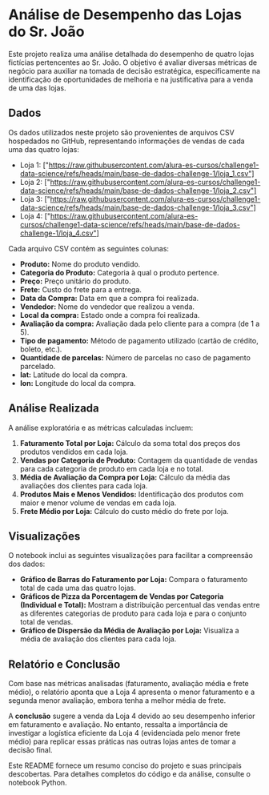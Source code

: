 # Análise de Desempenho das Lojas do Sr. João

Este projeto realiza uma análise detalhada do desempenho de quatro lojas fictícias pertencentes ao Sr. João. O objetivo é avaliar diversas métricas de negócio para auxiliar na tomada de decisão estratégica, especificamente na identificação de oportunidades de melhoria e na justificativa para a venda de uma das lojas.

## Dados

Os dados utilizados neste projeto são provenientes de arquivos CSV hospedados no GitHub, representando informações de vendas de cada uma das quatro lojas:

- Loja 1: ["https://raw.githubusercontent.com/alura-es-cursos/challenge1-data-science/refs/heads/main/base-de-dados-challenge-1/loja_1.csv"]
- Loja 2: ["https://raw.githubusercontent.com/alura-es-cursos/challenge1-data-science/refs/heads/main/base-de-dados-challenge-1/loja_2.csv"]
- Loja 3: ["https://raw.githubusercontent.com/alura-es-cursos/challenge1-data-science/refs/heads/main/base-de-dados-challenge-1/loja_3.csv"]
- Loja 4: ["https://raw.githubusercontent.com/alura-es-cursos/challenge1-data-science/refs/heads/main/base-de-dados-challenge-1/loja_4.csv"]

Cada arquivo CSV contém as seguintes colunas:

- **Produto:** Nome do produto vendido.
- **Categoria do Produto:** Categoria à qual o produto pertence.
- **Preço:** Preço unitário do produto.
- **Frete:** Custo do frete para a entrega.
- **Data da Compra:** Data em que a compra foi realizada.
- **Vendedor:** Nome do vendedor que realizou a venda.
- **Local da compra:** Estado onde a compra foi realizada.
- **Avaliação da compra:** Avaliação dada pelo cliente para a compra (de 1 a 5).
- **Tipo de pagamento:** Método de pagamento utilizado (cartão de crédito, boleto, etc.).
- **Quantidade de parcelas:** Número de parcelas no caso de pagamento parcelado.
- **lat:** Latitude do local da compra.
- **lon:** Longitude do local da compra.

## Análise Realizada

A análise exploratória e as métricas calculadas incluem:

1.  **Faturamento Total por Loja:** Cálculo da soma total dos preços dos produtos vendidos em cada loja.
2.  **Vendas por Categoria de Produto:** Contagem da quantidade de vendas para cada categoria de produto em cada loja e no total.
3.  **Média de Avaliação da Compra por Loja:** Cálculo da média das avaliações dos clientes para cada loja.
4.  **Produtos Mais e Menos Vendidos:** Identificação dos produtos com maior e menor volume de vendas em cada loja.
5.  **Frete Médio por Loja:** Cálculo do custo médio do frete por loja.

## Visualizações

O notebook inclui as seguintes visualizações para facilitar a compreensão dos dados:

- **Gráfico de Barras do Faturamento por Loja:** Compara o faturamento total de cada uma das quatro lojas.
- **Gráficos de Pizza da Porcentagem de Vendas por Categoria (Individual e Total):** Mostram a distribuição percentual das vendas entre as diferentes categorias de produto para cada loja e para o conjunto total de vendas.
- **Gráfico de Dispersão da Média de Avaliação por Loja:** Visualiza a média de avaliação dos clientes para cada loja.

## Relatório e Conclusão

Com base nas métricas analisadas (faturamento, avaliação média e frete médio), o relatório aponta que a Loja 4 apresenta o menor faturamento e a segunda menor avaliação, embora tenha a melhor média de frete.

A **conclusão** sugere a venda da Loja 4 devido ao seu desempenho inferior em faturamento e avaliação. No entanto, ressalta a importância de investigar a logística eficiente da Loja 4 (evidenciada pelo menor frete médio) para replicar essas práticas nas outras lojas antes de tomar a decisão final.

Este README fornece um resumo conciso do projeto e suas principais descobertas. Para detalhes completos do código e da análise, consulte o notebook Python.
